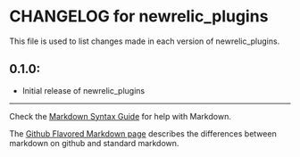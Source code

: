 # CHANGELOG for newrelic_plugins

This file is used to list changes made in each version of newrelic_plugins.

## 0.1.0:

* Initial release of newrelic_plugins

- - -
Check the [Markdown Syntax Guide](http://daringfireball.net/projects/markdown/syntax) for help with Markdown.

The [Github Flavored Markdown page](http://github.github.com/github-flavored-markdown/) describes the differences between markdown on github and standard markdown.
